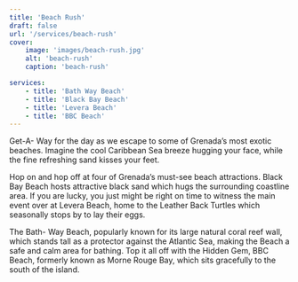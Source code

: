 ```yaml
---
title: 'Beach Rush'
draft: false
url: '/services/beach-rush'
cover:
    image: 'images/beach-rush.jpg'
    alt: 'beach-rush'
    caption: 'beach-rush'

services:
    - title: 'Bath Way Beach'
    - title: 'Black Bay Beach'
    - title: 'Levera Beach'
    - title: 'BBC Beach'
---
```


Get-A- Way for the day as we escape to some of Grenada’s most exotic beaches. Imagine the cool Caribbean Sea breeze hugging your face, while the fine refreshing sand kisses your feet.

Hop on and hop off at four of Grenada’s must-see beach attractions. Black Bay Beach hosts attractive black sand which hugs the surrounding coastline area. If you are lucky, you just might be right on time to witness the main event over at Levera Beach, home to the Leather Back Turtles which seasonally stops by to lay their eggs.

The Bath- Way Beach, popularly known for its large natural coral reef wall, which stands tall as a protector against the Atlantic Sea, making the Beach a safe and calm area for bathing. Top it all off with the Hidden Gem, BBC Beach, formerly known as Morne Rouge Bay, which sits gracefully to the south of the island.
